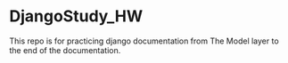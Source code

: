 # DjangoStudy_HW

This repo is for practicing django documentation from The Model layer to the end of the documentation.
